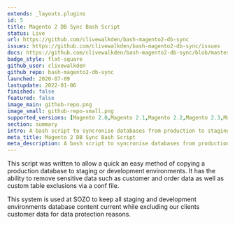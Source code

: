 ```yaml
---
extends: _layouts.plugins
id: 5
title: Magento 2 DB Sync Bash Script
status: Live
url: https://github.com/clivewalkden/bash-magento2-db-sync
issues: https://github.com/clivewalkden/bash-magento2-db-sync/issues
docs: https://github.com/clivewalkden/bash-magento2-db-sync/blob/master/README.md
badge_style: flat-square
github_user: clivewalkden
github_repo: bash-magento2-db-sync
launched: 2020-07-09
lastupdate: 2022-01-06
finished: false
featured: false
image_main: github-repo.png
image_small: github-repo-small.png
supported_versions: [Magento 2.0,Magento 2.1,Magento 2.2,Magento 2.3,Magento 2.4]
section: summary
intro: A bash script to syncronise databases from production to staging or development.
meta_title: Magento 2 DB Sync Bash Script
meta_description: A bash script to syncronise databases from production to staging or development.
---
```


This script was written to allow a quick an easy method of copying a production database to staging or development environments. It has the ability to remove sensitive data such as customer and order data as well as custom table exclusions via a conf file.

This system is used at SOZO to keep all staging and development environments database content current while excluding our clients customer data for data protection reasons.
